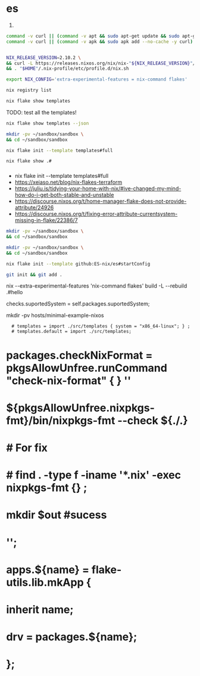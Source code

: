 # es


1)
```bash
command -v curl || (command -v apt && sudo apt-get update && sudo apt-get install -y curl)
command -v curl || (command -v apk && sudo apk add --no-cache -y curl)


NIX_RELEASE_VERSION=2.10.2 \
&& curl -L https://releases.nixos.org/nix/nix-"${NIX_RELEASE_VERSION}"/install | sh -s -- --no-daemon \
&& . "$HOME"/.nix-profile/etc/profile.d/nix.sh

export NIX_CONFIG='extra-experimental-features = nix-command flakes'
```




```bash
nix registry list
```

```bash
nix flake show templates
```


TODO: test all the templates!
```bash
nix flake show templates --json
```



```bash
mkdir -pv ~/sandbox/sandbox \
&& cd ~/sandbox/sandbox
```

```bash
nix flake init --template templates#full
```

```bash
nix flake show .#
```


### 

- nix flake init --template templates#full
- https://xeiaso.net/blog/nix-flakes-terraform
- https://juliu.is/tidying-your-home-with-nix/#ive-changed-my-mind-how-do-i-get-both-stable-and-unstable
- https://discourse.nixos.org/t/home-manager-flake-does-not-provide-attribute/24926
- https://discourse.nixos.org/t/fixing-error-attribute-currentsystem-missing-in-flake/22386/7




```bash
mkdir -pv ~/sandbox/sandbox \
&& cd ~/sandbox/sandbox
```


```bash
mkdir -pv ~/sandbox/sandbox \
&& cd ~/sandbox/sandbox
```

```bash
nix flake init --template github:ES-nix/es#startConfig
```

```bash
git init && git add .
```

nix --extra-experimental-features 'nix-command flakes' build -L --rebuild .#hello

checks.suportedSystem = self.packages.suportedSystem;


mkdir -pv hosts/minimal-example-nixos




      # templates = import ./src/templates { system = "x86_64-linux"; } ;
      # templates.default = import ./src/templates;

#      packages.checkNixFormat = pkgsAllowUnfree.runCommand "check-nix-format" { } ''
#        ${pkgsAllowUnfree.nixpkgs-fmt}/bin/nixpkgs-fmt --check ${./.}
#
#        # For fix
#        # find . -type f -iname '*.nix' -exec nixpkgs-fmt {} \;
#
#        mkdir $out #sucess
#      '';
#
#      apps.${name} = flake-utils.lib.mkApp {
#        inherit name;
#        drv = packages.${name};
#      };